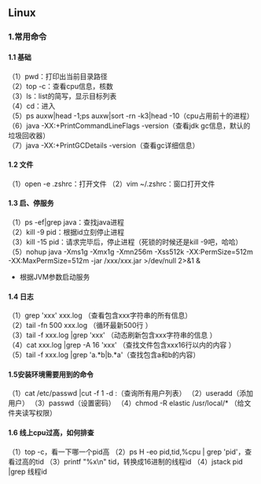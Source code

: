 ## Linux

### 1.常用命令

#### 1.1 基础

（1）pwd：打印出当前目录路径  
（2）top -c：查看cpu信息，核数  
（3）ls：list的简写，显示目标列表  
（4）cd：进入  
（5）ps auxw|head -1;ps auxw|sort -rn -k3|head -10（cpu占用前十的进程）  
（6）java -XX:+PrintCommandLineFlags -version（查看jdk gc信息，默认的垃圾回收器）  
（7）java -XX:+PrintGCDetails -version（查看gc详细信息）

#### 1.2 文件

（1）open -e .zshrc：打开文件
（2）vim ~/.zshrc：窗口打开文件

#### 1.3 启、停服务

（1）ps -ef|grep java：查找java进程  
（2）kill -9 pid：根据id立刻停止进程  
（3）kill -15 pid：请求完毕后，停止进程（死锁的时候还是kill -9吧，哈哈）
（5）nohup java -Xms1g -Xmx1g -Xmn256m -Xss512k -XX:PermSize=512m -XX:MaxPermSize=512m -jar /xxx/xxx.jar >/dev/null 2>&1 &

- 根据JVM参数启动服务

#### 1.4 日志

（1）grep 'xxx' xxx.log （查看包含xxx字符串的所有信息）   
（2）tail -fn 500 xxx.log （循环最新500行 ）   
（3）tail -f xxx.log |grep 'xxx' （动态刷新包含xxx字符串的信息 ）  
（4）cat xxx.log |grep -A 16 'xxx' （查找文件包含xxx16行以内的内容 ）   
（5）tail -f xxx.log |grep 'a.*b\|b.*a'（查找包含a和b的内容）

#### 1.5安装环境需要用到的命令

（1）cat /etc/passwd |cut -f 1 -d :（查询所有用户列表）
（2）useradd（添加用户）
（3）passwd（设置密码）
（4）chmod -R elastic /usr/local/* （给文件夹读写权限）

#### 1.6 线上cpu过高，如何排查
（1）top -c，看一下哪一个pid高
（2）ps H -eo pid,tid,%cpu | grep 'pid'，查看过高的tid
（3）printf "%x\n" tid，转换成16进制的线程id
（4）jstack pid |grep 线程id